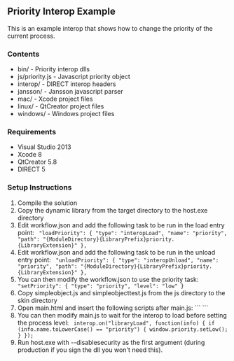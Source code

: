 ## Priority Interop Example

This is an example interop that shows how to change the priority of the current process.

### Contents 

* bin/ - Priority interop dlls
* js/priority.js - Javascript priority object
* interop/ - DIRECT interop headers
* jansson/ - Jansson javascript parser
* mac/ - Xcode project files
* linux/ - QtCreator project files
* windows/ - Windows project files

### Requirements

* Visual Studio 2013
* Xcode 8
* QtCreator 5.8
* DIRECT 5

### Setup Instructions

1. Compile the solution
2. Copy the dynamic library from the target directory to the host.exe directory
3. Edit workflow.json and add the following task to be run in the load entry point: ```
    "loadPriority": {
        "type": "interopLoad",
        "name": "priority",
        "path": "{ModuleDirectory}{LibraryPrefix}priority.{LibraryExtension}"
    },```
4. Edit workflow.json and add the following task to be run in the unload entry point: ```
    "unloadPriority": {
        "type": "interopUnload",
        "name": "priority",
        "path": "{ModuleDirectory}{LibraryPrefix}priority.{LibraryExtension}"
    },```
5. You can then modify the workflow.json to use the priority task: ```
    "setPriority": {
        "type": "priority",
        "level": "low"
    }```
5. Copy simpleobject.js and simpleobjecttest.js from the js directory to the skin directory
6. Open main.html and insert the following scripts after main.js: ```
    <script src="priority.js" type="text/javascript"></script>```
7. You can then modify main.js to wait for the interop to load before setting the process level: ```
    interop.on("libraryLoad", function(info) {
        if (info.name.toLowerCase() == "priority") {
            window.priority.setLow();
        }
    });```
8. Run host.exe with --disablesecurity as the first argument (during production if you sign the dll you won't need this).


